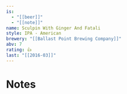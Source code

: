 ```yaml
---
is:
  - "[[beer]]"
  - "[[note]]"
name: Sculpin With Ginger And Fatali
style: IPA - American
brewery: "[[Ballast Point Brewing Company]]"
abv: 7
rating: 👍
last: "[[2016-03]]"
---
```

# Notes

